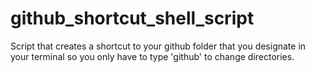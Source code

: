# github_shortcut_shell_script
Script that creates a shortcut to your github folder that you designate in your terminal so you only have to type 'github' to change directories.
